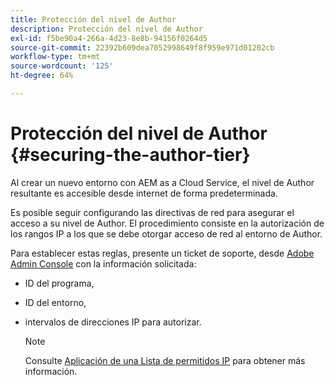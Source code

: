 ```yaml
---
title: Protección del nivel de Author
description: Protección del nivel de Author
exl-id: f5be90a4-266a-4d23-8e8b-94156f0264d5
source-git-commit: 22392b609dea7052998649f8f959e971d01202cb
workflow-type: tm+mt
source-wordcount: '125'
ht-degree: 64%

---
```


# Protección del nivel de Author {#securing-the-author-tier}

Al crear un nuevo entorno con AEM as a Cloud Service, el nivel de Author resultante es accesible desde internet de forma predeterminada.

Es posible seguir configurando las directivas de red para asegurar el acceso a su nivel de Author. El procedimiento consiste en la autorización de los rangos IP a los que se debe otorgar acceso de red al entorno de Author.

Para establecer estas reglas, presente un ticket de soporte, desde [Adobe Admin Console](https://adminconsole.adobe.com/) con la información solicitada:

* ID del programa,
* ID del entorno,
* intervalos de direcciones IP para autorizar.

   >[!NOTE]
   >Consulte [Aplicación de una Lista de permitidos IP](https://experienceleague.adobe.com/docs/experience-manager-cloud-service/implementing/using-cloud-manager/ip-allow-lists/apply-allow-list.html?lang=en) para obtener más información.
